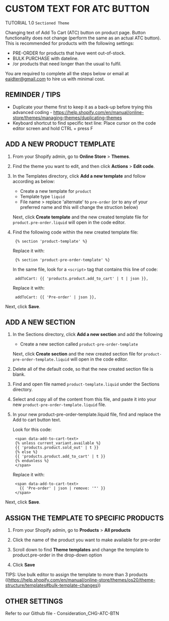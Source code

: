 # CUSTOM TEXT FOR ATC BUTTON
TUTORIAL 1.0 `Sectioned Theme`

Changing text of Add To Cart (ATC) button on product page. Button functionality does not change (perform the same as an actual ATC button). This is recommended for products with the following settings:

   - PRE-ORDER for products that have went out-of-stock.
   - BULK PURCHASE with dateline.
   - /or products that need longer than the usual to fulfil.

You are required to complete all the steps below or email at eaidter@gmail.com to hire us with minimal cost.

<b>REMINDER / TIPS</b>
-
   - Duplicate your theme first to keep it as a back-up before trying this advanced coding - https://help.shopify.com/en/manual/online-store/themes/managing-themes/duplicating-themes
   - Keyboard shortcut to find specific text line: Place cursor on the code editor screen and hold CTRL + press F

<b>ADD A NEW PRODUCT TEMPLATE</b>
-
1. From your Shopify admin, go to <b>Online Store</b> > <b>Themes</b>.

2. Find the theme you want to edit, and then click <b>Actions</b> > <b>Edit code</b>.

3. In the Templates directory, click <b>Add a new template</b> and follow according as below:
    - Create a new template for `product`
    - Template type `liquid`
    - File name > replace 'alternate' to `pre-order` (or to any of your preferred name and this will change the struction below)
    
    Next, click <b>Create template</b> and the new created template file for `product.pre-order.liquid` will open in the code editor.

4. Find the following code within the new created template file:

        {% section 'product-template' %}

    Replace it with:

        {% section 'product-pre-order-template' %}
    
    In the same file, look for a `<script>` tag that contains this line of code:
  
        addToCart: {{ 'products.product.add_to_cart' | t | json }},

    Replace it with:

        addToCart: {{ 'Pre-order' | json }},  

Next, click <b>Save</b>.


<b>ADD A NEW SECTION</b>
-
1. In the Sections directory, click <b>Add a new section</b> and add the following
    - Create a new section called `product-pre-order-template`

    Next, click <b>Create section</b> and the new created section file for `product-pre-order-template.liquid` will open in the code editor.

2. Delete all of the default code, so that the new created section file is blank.

3. Find and open file named `product-template.liquid` under the Sections directory.

4. Select and copy all of the content from this file, and paste it into your new `product-pre-order-template.liquid` file.

5. In your new product-pre-order-template.liquid file, find and replace the Add to cart button text.

    Look for this code:

        <span data-add-to-cart-text>
        {% unless current_variant.available %}
        {{ 'products.product.sold_out' | t }}
        {% else %}
        {{ 'products.product.add_to_cart' | t }}
        {% endunless %}
        </span>

      Replace it with:

        <span data-add-to-cart-text>
          {{ 'Pre-order' | json | remove: '"' }}
        </span>

Next, click <b>Save</b>.

<b>ASSIGN THE TEMPLATE TO SPECIFIC PRODUCTS</b>
-
1. From your Shopify admin, go to <b>Products</b> > <b>All products</b>

2. Click the name of the product you want to make available for pre-order

3. Scroll down to find <b>Theme templates</b> and change the template to product.pre-order in the drop-down option

4. Click <b>Save</b>

TIPS: Use bulk editor to assign the template to more than 3 products ((https://help.shopify.com/en/manual/online-store/themes/os20/theme-structure/templates#bulk-template-changes))

<b>OTHER SETTINGS</b>
-
Refer to our Github file - Consideration_CHG-ATC-BTN
  
